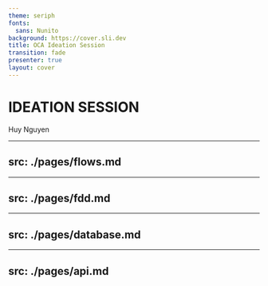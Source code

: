 ```yaml
---
theme: seriph
fonts:
  sans: Nunito
background: https://cover.sli.dev
title: OCA Ideation Session
transition: fade
presenter: true
layout: cover
---
```

# IDEATION SESSION
Huy Nguyen

---
src: ./pages/flows.md
---
---
src: ./pages/fdd.md
---
---
src: ./pages/database.md
---
---
src: ./pages/api.md
---